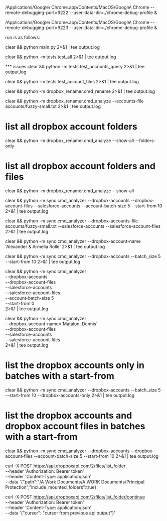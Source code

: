 /Applications/Google\ Chrome.app/Contents/MacOS/Google\ Chrome --remote-debugging-port=9222 --user-data-dir=./chrome-debug-profile &

/Applications/Google\ Chrome.app/Contents/MacOS/Google\ Chrome --remote-debugging-port=9223 --user-data-dir=./chrome-debug-profile &

run is as follows:

clear && python main.py 2>&1 | tee output.log


clear && python -m tests.test_all 2>&1 | tee output.log

*** issues
clear && python -m tests.test_accounts_query 2>&1 | tee output.log

clear && python -m tests.test_account_files 2>&1 | tee output.log

clear && python -m dropbox_renamer.cmd_rename 2>&1 | tee output.log

clear && python -m dropbox_renamer.cmd_analyze --accounts-file accounts/fuzzy-small.txt 2>&1 | tee output.log

# list all dropbox account folders
clear && python -m dropbox_renamer.cmd_analyze --show-all --folders-only

# list all dropbox account folders and files
clear && python -m dropbox_renamer.cmd_analyze --show-all 

clear && python -m sync.cmd_analyzer --dropbox-accounts --dropbox-account-files --salesforce-accounts --account-batch-size 5 --start-from 10  2>&1 | tee output.log

clear && python -m sync.cmd_analyzer --dropbox-accounts-file accounts/fuzzy-small.txt --salesforce-accounts --salesforce-account-files 2>&1 | tee output.log

clear && python -m sync.cmd_analyzer --dropbox-account-name 'Alexander & Armelia Rolle' 2>&1 | tee output.log

clear && python -m sync.cmd_analyzer --dropbox-accounts --batch_size 5 --start-from 10 2>&1 | tee output.log

clear && python -m sync.cmd_analyzer \
    --dropbox-accounts \
    --dropbox-account-files \
    --salesforce-accounts \
    --salesforce-account-files \
    --account-batch-size 5 \
    --start-from 0 \
    2>&1 | tee output.log

clear && python -m sync.cmd_analyzer \
    --dropbox-account-name='Matalon, Dennis' \
    --dropbox-account-files \
    --salesforce-accounts \
    --salesforce-account-files \
    2>&1 | tee output.log

# list the dropbox accounts only in batches with a start-from
clear && python -m sync.cmd_analyzer --dropbox-accounts --batch_size 5 --start-from 10 --dropbox-accounts-only 2>&1 | tee output.log

# list the dropbox accounts and dropbox account files in batches with a start-from
clear && python -m sync.cmd_analyzer --dropbox-accounts --dropbox-account-files --account-batch-size 5 --start-from 10  2>&1 | tee output.log

curl -X POST https://api.dropboxapi.com/2/files/list_folder \
  --header 'Authorization: Bearer token' \
  --header 'Content-Type: application/json' \
  --data '{"path":"/A Work Documents/A WORK Documents/Principal Protection","include_mounted_folders":true}'

curl -X POST https://api.dropboxapi.com/2/files/list_folder/continue \
  --header 'Authorization: Bearer token' \
  --header 'Content-Type: application/json' \
  --data '{"cursor": "cursor from previous api output"}'